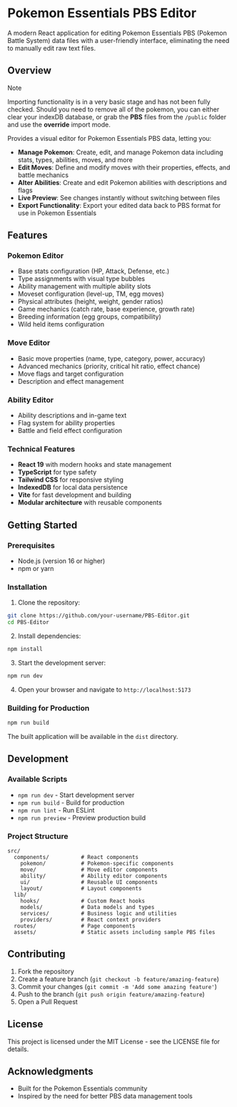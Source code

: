 # Pokemon Essentials PBS Editor

A modern React application for editing Pokemon Essentials PBS (Pokemon Battle System) data files with a user-friendly interface, eliminating the need to manually edit raw text files.

## Overview

> [!NOTE]
> Importing functionality is in a very basic stage and has not been fully checked. Should you need to remove all of the pokemon, you can either clear your indexDB database, or grab the **PBS** files from the `/public` folder and use the **override** import mode.

Provides a visual editor for Pokemon Essentials PBS data, letting you:

- **Manage Pokemon**: Create, edit, and manage Pokemon data including stats, types, abilities, moves, and more
- **Edit Moves**: Define and modify moves with their properties, effects, and battle mechanics
- **Alter Abilities**: Create and edit Pokemon abilities with descriptions and flags
- **Live Preview**: See changes instantly without switching between files
- **Export Functionality**: Export your edited data back to PBS format for use in Pokemon Essentials

## Features

### Pokemon Editor
- Base stats configuration (HP, Attack, Defense, etc.)
- Type assignments with visual type bubbles
- Ability management with multiple ability slots
- Moveset configuration (level-up, TM, egg moves)
- Physical attributes (height, weight, gender ratios)
- Game mechanics (catch rate, base experience, growth rate)
- Breeding information (egg groups, compatibility)
- Wild held items configuration

### Move Editor
- Basic move properties (name, type, category, power, accuracy)
- Advanced mechanics (priority, critical hit ratio, effect chance)
- Move flags and target configuration
- Description and effect management

### Ability Editor
- Ability descriptions and in-game text
- Flag system for ability properties
- Battle and field effect configuration

### Technical Features
- **React 19** with modern hooks and state management
- **TypeScript** for type safety
- **Tailwind CSS** for responsive styling
- **IndexedDB** for local data persistence
- **Vite** for fast development and building
- **Modular architecture** with reusable components

## Getting Started

### Prerequisites
- Node.js (version 16 or higher)
- npm or yarn

### Installation

1. Clone the repository:
```bash
git clone https://github.com/your-username/PBS-Editor.git
cd PBS-Editor
```

2. Install dependencies:
```bash
npm install
```

3. Start the development server:
```bash
npm run dev
```

4. Open your browser and navigate to `http://localhost:5173`

### Building for Production

```bash
npm run build
```

The built application will be available in the `dist` directory.

## Development

### Available Scripts

- `npm run dev` - Start development server
- `npm run build` - Build for production
- `npm run lint` - Run ESLint
- `npm run preview` - Preview production build

### Project Structure
```
src/
  components/          # React components
    pokemon/           # Pokemon-specific components
    move/              # Move editor components
    ability/           # Ability editor components
    ui/                # Reusable UI components
    layout/            # Layout components
  lib/
    hooks/             # Custom React hooks
    models/            # Data models and types
    services/          # Business logic and utilities
    providers/         # React context providers
  routes/              # Page components
  assets/              # Static assets including sample PBS files
```

## Contributing

1. Fork the repository
2. Create a feature branch (`git checkout -b feature/amazing-feature`)
3. Commit your changes (`git commit -m 'Add some amazing feature'`)
4. Push to the branch (`git push origin feature/amazing-feature`)
5. Open a Pull Request

## License

This project is licensed under the MIT License - see the LICENSE file for details.

## Acknowledgments

- Built for the Pokemon Essentials community
- Inspired by the need for better PBS data management tools